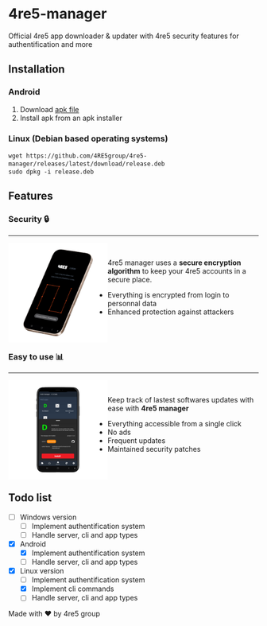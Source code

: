 # 4re5-manager

Official 4re5 app downloader &amp; updater with 4re5 security features for authentification and more

## Installation
### Android
1. Download [apk file](https://github.com/4RE5group/4re5-manager/releases/latest/download/release.apk)
2. Install apk from an apk installer
 
### Linux (Debian based operating systems)
```
wget https://github.com/4RE5group/4re5-manager/releases/latest/download/release.deb
sudo dpkg -i release.deb
```

## Features

### Security 🔒
---

<img src="assets/mockup1.png" style="width:200px; float: left;">

<br>

4re5 manager uses a **secure encryption algorithm** to keep your 4re5 accounts in a secure place. 
- Everything is encrypted from login to personnal data
- Enhanced protection against attackers
<br><br>
 
<br>

### Easy to use 📊
---

<img src="assets/mockup2.png" style="width:200px; float: left;">

<br>

Keep track of lastest softwares updates with ease with **4re5 manager**
- Everything accessible from a single click
- No ads
- Frequent updates
- Maintained security patches


<br><br>

## Todo list
- [ ] Windows version 
    - [ ] Implement authentification system
    - [ ] Handle server, cli and app types

- [x] Android
    - [x] Implement authentification system
    - [ ] Handle server, cli and app types

- [x] Linux version
    - [ ] Implement authentification system
    - [x] Implement cli commands
    - [ ] Handle server, cli and app types

Made with ♥ by 4re5 group